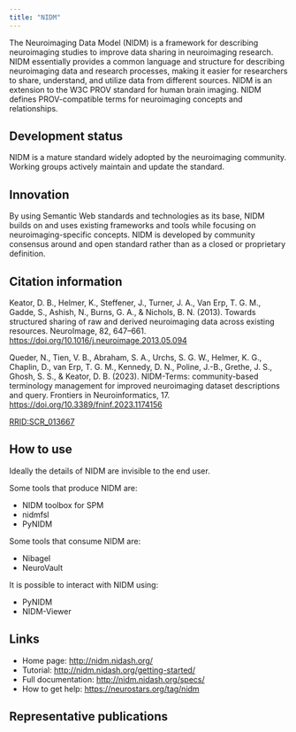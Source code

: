 ```yaml
---
title: "NIDM"
---
```


The Neuroimaging Data Model (NIDM) is a framework for describing neuroimaging studies to improve data sharing in neuroimaging research.  NIDM essentially provides a common language and structure for describing neuroimaging data and research processes, making it easier for researchers to share, understand, and utilize data from different sources.  NIDM is an extension to the W3C PROV standard for human brain imaging.  NIDM defines PROV-compatible terms for neuroimaging concepts and relationships. 

## Development status

NIDM is a mature standard widely adopted by the neuroimaging community.  Working groups actively maintain and update the standard.

## Innovation

By using Semantic Web standards and technologies as its base, NIDM builds on and uses existing frameworks and tools while focusing on neuroimaging-specific concepts.  NIDM is developed by community consensus around and open standard rather than as a closed or proprietary definition.

## Citation information

Keator, D. B., Helmer, K., Steffener, J., Turner, J. A., Van Erp, T. G. M., Gadde, S., Ashish, N., Burns, G. A., & Nichols, B. N. (2013). Towards structured sharing of raw and derived neuroimaging data across existing resources. NeuroImage, 82, 647–661. https://doi.org/10.1016/j.neuroimage.2013.05.094

Queder, N., Tien, V. B., Abraham, S. A., Urchs, S. G. W., Helmer, K. G., Chaplin, D., van Erp, T. G. M., Kennedy, D. N., Poline, J.-B., Grethe, J. S., Ghosh, S. S., & Keator, D. B. (2023). NIDM-Terms: community-based terminology management for improved neuroimaging dataset descriptions and query. Frontiers in Neuroinformatics, 17. https://doi.org/10.3389/fninf.2023.1174156

[RRID:SCR_013667](https://scicrunch.org/resolver/RRID:SCR_013667)

## How to use

Ideally the details of NIDM are invisible to the end user.

Some tools that produce NIDM are:

- NIDM toolbox for SPM
- nidmfsl
- PyNIDM

Some tools that consume NIDM are:

- Nibagel
- NeuroVault

It is possible to interact with NIDM using:

- PyNIDM
- NIDM-Viewer

## Links

- Home page: http://nidm.nidash.org/
- Tutorial: http://nidm.nidash.org/getting-started/
- Full documentation: http://nidm.nidash.org/specs/
- How to get help: https://neurostars.org/tag/nidm

## Representative publications
